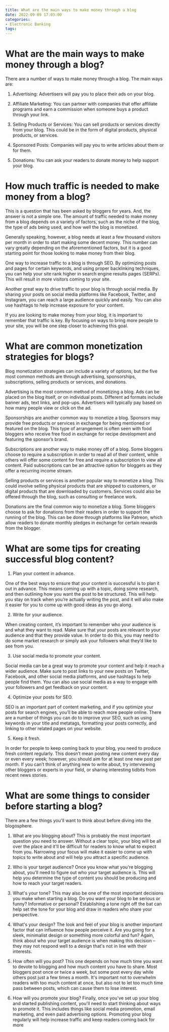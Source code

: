 ```yaml
---
title: What are the main ways to make money through a blog
date: 2022-09-09 17:03:00
categories:
- Electronic Banking
tags:
---
```



#  What are the main ways to make money through a blog?

There are a number of ways to make money through a blog. The main ways are:

1. Advertising: Advertisers will pay you to place their ads on your blog.

2. Affiliate Marketing: You can partner with companies that offer affiliate programs and earn a commission when someone buys a product through your link.

3. Selling Products or Services: You can sell products or services directly from your blog. This could be in the form of digital products, physical products, or services.

4. Sponsored Posts: Companies will pay you to write articles about them or for them.

5. Donations: You can ask your readers to donate money to help support your blog.

#  How much traffic is needed to make money from a blog?

This is a question that has been asked by bloggers for years. And, the answer is not a simple one. The amount of traffic needed to make money from a blog depends on a variety of factors, such as the niche of the blog, the type of ads being used, and how well the blog is monetized.

Generally speaking, however, a blog needs at least a few thousand visitors per month in order to start making some decent money. This number can vary greatly depending on the aforementioned factors, but it is a good starting point for those looking to make money from their blog.

One way to increase traffic to a blog is through SEO. By optimizing posts and pages for certain keywords, and using proper backlinking techniques, you can help your site rank higher in search engine results pages (SERPs). This will result in more visitors coming to your site.

Another great way to drive traffic to your blog is through social media. By sharing your posts on social media platforms like Facebook, Twitter, and Instagram, you can reach a large audience quickly and easily. You can also use hashtags to help increase exposure for your content.

If you are looking to make money from your blog, it is important to remember that traffic is key. By focusing on ways to bring more people to your site, you will be one step closer to achieving this goal.

#  What are common monetization strategies for blogs?

Blog monetization strategies can include a variety of options, but the five most common methods are through advertising, sponsorships, subscriptions, selling products or services, and donations.

Advertising is the most common method of monetizing a blog. Ads can be placed on the blog itself, or on individual posts. Different ad formats include banner ads, text links, and pop-ups. Advertisers will typically pay based on how many people view or click on the ad.

Sponsorships are another common way to monetize a blog. Sponsors may provide free products or services in exchange for being mentioned or featured on the blog. This type of arrangement is often seen with food bloggers who receive free food in exchange for recipe development and featuring the sponsor’s brand.

Subscriptions are another way to make money off of a blog. Some bloggers choose to require a subscription in order to read all of their content, while others will offer some content for free and require a subscription to view all content. Paid subscriptions can be an attractive option for bloggers as they offer a recurring income stream.

Selling products or services is another popular way to monetize a blog. This could involve selling physical products that are shipped to customers, or digital products that are downloaded by customers. Services could also be offered through the blog, such as consulting or freelance work.

Donations are the final common way to monetize a blog. Some bloggers choose to ask for donations from their readers in order to support the running of the blog. This can be done through platforms like Patreon, which allow readers to donate monthly pledges in exchange for certain rewards from the blogger.

#  What are some tips for creating successful blog content?

1. Plan your content in advance.

One of the best ways to ensure that your content is successful is to plan it out in advance. This means coming up with a topic, doing some research, and then outlining how you want the post to be structured. This will help you stay on track when you’re actually writing the post, and it will also make it easier for you to come up with good ideas as you go along.

2. Write for your audience.

When creating content, it’s important to remember who your audience is and what they want to read. Make sure that your posts are relevant to your audience and that they provide value. In order to do this, you may need to do some market research or simply ask your followers what they’d like to see from you.

3. Use social media to promote your content.

Social media can be a great way to promote your content and help it reach a wider audience. Make sure to post links to your new posts on Twitter, Facebook, and other social media platforms, and use hashtags to help people find them. You can also use social media as a way to engage with your followers and get feedback on your content.

4. Optimize your posts for SEO.

SEO is an important part of content marketing, and if you optimize your posts for search engines, you’ll be able to reach more people online. There are a number of things you can do to improve your SEO, such as using keywords in your title and metatags, formatting your posts correctly, and linking to other related pages on your website.

5. Keep it fresh.

In order for people to keep coming back to your blog, you need to produce fresh content regularly. This doesn’t mean posting new content every day or even every week; however, you should aim for at least one new post per month. If you can’t think of anything new to write about, try interviewing other bloggers or experts in your field, or sharing interesting tidbits from recent news stories.

#  What are some things to consider before starting a blog?

There are a few things you'll want to think about before diving into the blogosphere. 

1. What are you blogging about? This is probably the most important question you need to answer. Without a clear topic, your blog will be all over the place and it'll be difficult for readers to know what to expect from you. Narrowing your focus will make it easier to come up with topics to write about and will help you attract a specific audience.

2. Who is your target audience? Once you know what you're blogging about, you'll need to figure out who your target audience is. This will help you determine the type of content you should be producing and how to reach your target readers.

3. What's your tone? This may also be one of the most important decisions you make when starting a blog. Do you want your blog to be serious or funny? Informative or personal? Establishing a tone right off the bat can help set the tone for your blog and draw in readers who share your perspective.

4. What's your design? The look and feel of your blog is another important factor that can influence how people perceive it. Are you going for a sleek, minimalist design or something more colorful and fun? Again, think about who your target audience is when making this decision – they may not respond well to a design that's not in line with their interests.

5. How often will you post? This one depends on how much time you want to devote to blogging and how much content you have to share. Most bloggers post once or twice a week, but some post every day while others post just a few times a month. It's important not to overwhelm readers with too much content at once, but also not to let too much time pass between posts, which can cause them to lose interest.

6. How will you promote your blog? Finally, once you've set up your blog and started publishing content, you'll need to start thinking about ways to promote it. This includes things like social media promotion, email marketing, and even paid advertising options. Promoting your blog regularly will help increase traffic and keep readers coming back for more